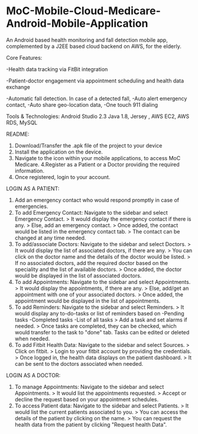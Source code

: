 # MoC-Mobile-Cloud-Medicare-Android-Mobile-Application
An Android based health monitoring and fall detection mobile app, complemented by a J2EE based cloud backend on AWS, for the elderly. 

Core Features: 
 
 -Health data tracking via FitBit integration
 
 -Patient-doctor engagement via appointment scheduling and health data exchange
 
 -Automatic fall detection. In case of a detected fall,
 	-Auto alert emergency contact,
	-Auto share geo-location data,
	-One touch 911 dialing
	
Tools & Technologies: Android Studio 2.3 Java 1.8, Jersey , AWS EC2, AWS RDS, MySQL

README:
1. Download/Transfer the .apk file of the project to your device
2. Install the application on the device.
3. Navigate to the icon within your mobile applications, to access MoC Medicare.
4.Register as a Patient or a Doctor providing the required information.
5. Once registered, login to your account. 

LOGIN AS A PATIENT:
1. Add an emergency contact who would respond promptly in case of emergencies. 
2. To add Emergency Contact:	Navigate to the sidebar and select Emergency Contact. 
					> It would display the emergency contact if there is any. 
					> Else, add an emergency contact.
					> Once added, the contact would be listed in the emergency contact tab.
					> The contact can be changed at any time needed. 
3. To add/associate Doctors:	Navigate to the sidebar and select Doctors.
					> It would display the list of associated doctors, if there are any.
					> You can click on the doctor name and the details of the doctor would be listed.
					> If no associated doctors, add the required doctor based on the speciality and the list of available doctors. 
					> Once added, the doctor would be displayed in the list of associated doctors.							
4. To add Appointments:		Navigate to the sidebar and select Appointments.
					> It would display the appointments, if there are any.
					> Else, add/get an appointment with one of your associated doctors. 
					> Once added, the appointment would be displayed in the list of appointments. 
5. To add Reminders:		Navigate to the sidebar and select Reminders.
					> It would display any to-do-tasks or list of reminders based on 
						-Pending tasks
						-Completed tasks
						-List of all tasks
					> Add a task and set alarms if needed. 
					> Once tasks are completed, they can be checked, which would transfer to the task to "done" tab.
							Tasks can be edited or deleted when needed. 
6. To add Fitbit Health Data:	Navigate to the sidebar and select Sources.
					> Click on fitbit.
					> Login to your fitbit account by providing the credentials. 
					> Once logged in, the health data displays on the patient dashboard. 
					> It can be sent to the doctors associated when needed.

LOGIN AS A DOCTOR:
1. To manage Appointments:	Navigate to the sidebar and select Appointments.
					> It would list the appointments requested. 
					> Accept or decline the request based on your appointment schedules.
2. To access Patient data: 	Navigate to the sidebar and select Patients.
					> It would list the current patients associated to you. 
					> You can access the details of the patient by clicking on the name. 
					> You can request the health data from the patient by clicking "Request health Data". 
 
